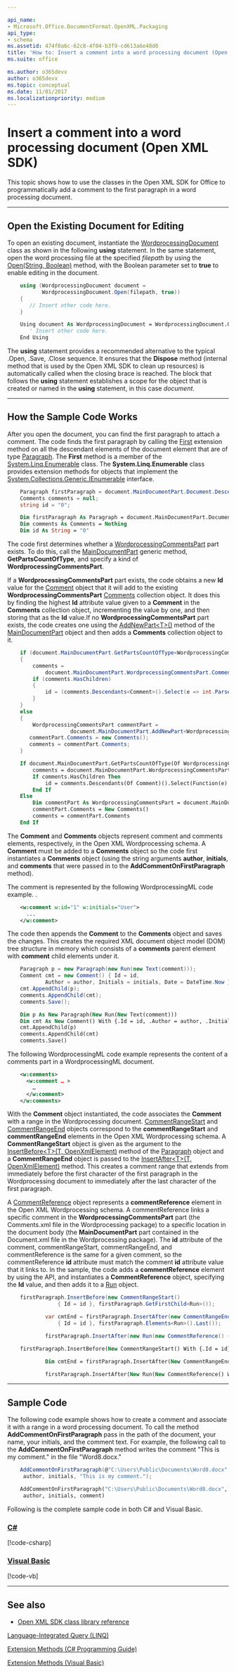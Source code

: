 ```yaml
---

api_name:
- Microsoft.Office.DocumentFormat.OpenXML.Packaging
api_type:
- schema
ms.assetid: 474f0a6c-62c8-4f04-b3f9-cd613a6e48d0
title: 'How to: Insert a comment into a word processing document (Open XML SDK)'
ms.suite: office

ms.author: o365devx
author: o365devx
ms.topic: conceptual
ms.date: 11/01/2017
ms.localizationpriority: medium
---
```

# Insert a comment into a word processing document (Open XML SDK)

This topic shows how to use the classes in the Open XML SDK for
Office to programmatically add a comment to the first paragraph in a
word processing document.



--------------------------------------------------------------------------------
## Open the Existing Document for Editing
To open an existing document, instantiate the [WordprocessingDocument](https://msdn.microsoft.com/library/office/documentformat.openxml.packaging.wordprocessingdocument.aspx) class as shown in
the following **using** statement. In the same
statement, open the word processing file at the specified *filepath* by
using the [Open(String, Boolean)](https://msdn.microsoft.com/library/office/cc562234.aspx) method, with the
Boolean parameter set to **true** to enable
editing in the document.

```csharp
    using (WordprocessingDocument document =
           WordprocessingDocument.Open(filepath, true)) 
    { 
       // Insert other code here. 
    }
```

```vb
    Using document As WordprocessingDocument = WordprocessingDocument.Open(filepath, True)
       ' Insert other code here. 
    End Using
```

The **using** statement provides a recommended
alternative to the typical .Open, .Save, .Close sequence. It ensures
that the **Dispose** method (internal method
that is used by the Open XML SDK to clean up resources) is automatically
called when the closing brace is reached. The block that follows the
**using** statement establishes a scope for the
object that is created or named in the **using** statement, in this case *document*.


--------------------------------------------------------------------------------
## How the Sample Code Works
After you open the document, you can find the first paragraph to attach
a comment. The code finds the first paragraph by calling the
[First](https://msdn.microsoft.com/library/system.linq.enumerable.first.aspx)
extension method on all the descendant elements of the document element
that are of type [Paragraph](https://msdn.microsoft.com/library/office/documentformat.openxml.wordprocessing.paragraph.aspx). The **First** method is a member
of the
[System.Linq.Enumerable](https://msdn.microsoft.com/library/system.linq.enumerable.aspx)
class. The **System.Linq.Enumerable** class
provides extension methods for objects that implement the
[System.Collections.Generic.IEnumerable](https://msdn.microsoft.com/library/9eekhta0.aspx)
interface.

```csharp
    Paragraph firstParagraph = document.MainDocumentPart.Document.Descendants<Paragraph>().First();
    Comments comments = null;
    string id = "0";
```

```vb
    Dim firstParagraph As Paragraph = document.MainDocumentPart.Document.Descendants(Of Paragraph)().First()
    Dim comments As Comments = Nothing
    Dim id As String = "0"
```

The code first determines whether a [WordprocessingCommentsPart](https://msdn.microsoft.com/library/office/documentformat.openxml.packaging.wordprocessingcommentspart.aspx) part exists. To
do this, call the [MainDocumentPart](https://msdn.microsoft.com/library/office/documentformat.openxml.packaging.maindocumentpart.aspx) generic method, **GetPartsCountOfType**, and specify a kind of **WordprocessingCommentsPart**.

If a **WordprocessingCommentsPart** part
exists, the code obtains a new **Id** value for
the [Comment](https://msdn.microsoft.com/library/office/documentformat.openxml.wordprocessing.comment.aspx) object that it will add to the
existing **WordprocessingCommentsPart** [Comments](https://msdn.microsoft.com/library/office/documentformat.openxml.wordprocessing.comments.aspx) collection object. It does this by
finding the highest **Id** attribute value
given to a **Comment** in the **Comments** collection object, incrementing the
value by one, and then storing that as the **Id** value.If no **WordprocessingCommentsPart** part exists, the code
creates one using the [AddNewPart\<T\>()](https://msdn.microsoft.com/library/office/cc562657.aspx) method of the [MainDocumentPart](https://msdn.microsoft.com/library/office/documentformat.openxml.packaging.maindocumentpart.aspx) object and then adds a
**Comments** collection object to it.

```csharp
    if (document.MainDocumentPart.GetPartsCountOfType<WordprocessingCommentsPart>() > 0)
    {
        comments = 
            document.MainDocumentPart.WordprocessingCommentsPart.Comments;
        if (comments.HasChildren)
        {
            id = (comments.Descendants<Comment>().Select(e => int.Parse(e.Id.Value)).Max() + 1).ToString();
        }
    }
    else
    {
        WordprocessingCommentsPart commentPart = 
                    document.MainDocumentPart.AddNewPart<WordprocessingCommentsPart>();
       commentPart.Comments = new Comments();
       comments = commentPart.Comments;
    }
```

```vb
    If document.MainDocumentPart.GetPartsCountOfType(Of WordprocessingCommentsPart)() > 0 Then
        comments = document.MainDocumentPart.WordprocessingCommentsPart.Comments
        If comments.HasChildren Then
            id = comments.Descendants(Of Comment)().Select(Function(e) e.Id.Value).Max()
        End If
    Else
        Dim commentPart As WordprocessingCommentsPart = document.MainDocumentPart.AddNewPart(Of WordprocessingCommentsPart)()
        commentPart.Comments = New Comments()
        comments = commentPart.Comments
    End If
```

The **Comment** and **Comments** objects represent comment and comments
elements, respectively, in the Open XML Wordprocessing schema. A **Comment** must be added to a **Comments** object so the code first instantiates a
**Comments** object (using the string arguments
**author**, **initials**,
and **comments** that were passed in to the **AddCommentOnFirstParagraph** method).

The comment is represented by the following WordprocessingML code
example. .

```xml
    <w:comment w:id="1" w:initials="User">
      ...
    </w:comment>
```

The code then appends the **Comment** to the
**Comments** object and saves the changes. This
creates the required XML document object model (DOM) tree structure in
memory which consists of a **comments** parent
element with **comment** child elements under
it.

```csharp
    Paragraph p = new Paragraph(new Run(new Text(comment)));
    Comment cmt = new Comment() { Id = id, 
            Author = author, Initials = initials, Date = DateTime.Now };
    cmt.AppendChild(p);
    comments.AppendChild(cmt);
    comments.Save();
```

```vb
    Dim p As New Paragraph(New Run(New Text(comment)))
    Dim cmt As New Comment() With {.Id = id, .Author = author, .Initials = initials, .Date = Date.Now}
    cmt.AppendChild(p)
    comments.AppendChild(cmt)
    comments.Save()
```

The following WordprocessingML code example represents the content of a
comments part in a WordprocessingML document.

```xml
    <w:comments>
      <w:comment … >
        …
      </w:comment>
    </w:comments>
```

With the **Comment** object instantiated, the
code associates the **Comment** with a range in
the Wordprocessing document. [CommentRangeStart](https://msdn.microsoft.com/library/office/documentformat.openxml.wordprocessing.commentrangestart.aspx) and [CommentRangeEnd](https://msdn.microsoft.com/library/office/documentformat.openxml.wordprocessing.commentrangeend.aspx) objects correspond to the
**commentRangeStart** and **commentRangeEnd** elements in the Open XML
Wordprocessing schema. A **CommentRangeStart**
object is given as the argument to the [InsertBefore\<T\>(T, OpenXmlElement)](https://msdn.microsoft.com/library/office/cc863927.aspx) method
of the [Paragraph](https://msdn.microsoft.com/library/office/documentformat.openxml.wordprocessing.paragraph.aspx) object and a **CommentRangeEnd** object is passed to the [InsertAfter\<T\>(T, OpenXmlElement)](https://msdn.microsoft.com/library/office/cc865786.aspx) method.
This creates a comment range that extends from immediately before the
first character of the first paragraph in the Wordprocessing document to
immediately after the last character of the first paragraph.

A [CommentReference](https://msdn.microsoft.com/library/office/documentformat.openxml.wordprocessing.commentreference.aspx) object represents a
**commentReference** element in the Open XML Wordprocessing schema. A
commentReference links a specific comment in the **WordprocessingCommentsPart** part (the Comments.xml
file in the Wordprocessing package) to a specific location in the
document body (the **MainDocumentPart** part
contained in the Document.xml file in the Wordprocessing package). The
**id** attribute of the comment,
commentRangeStart, commentRangeEnd, and commentReference is the same for
a given comment, so the commentReference **id**
attribute must match the comment **id** attribute
value that it links to. In the sample, the code adds a **commentReference** element by using the API, and
instantiates a **CommentReference** object,
specifying the **Id** value, and then adds it to a [Run](https://msdn.microsoft.com/library/office/documentformat.openxml.wordprocessing.run.aspx) object.

```csharp
    firstParagraph.InsertBefore(new CommentRangeStart() 
                { Id = id }, firstParagraph.GetFirstChild<Run>());

            var cmtEnd = firstParagraph.InsertAfter(new CommentRangeEnd() 
                { Id = id }, firstParagraph.Elements<Run>().Last());

            firstParagraph.InsertAfter(new Run(new CommentReference() { Id = id }), cmtEnd);
```

```vb
    firstParagraph.InsertBefore(New CommentRangeStart() With {.Id = id}, firstParagraph.GetFirstChild(Of Run)())

            Dim cmtEnd = firstParagraph.InsertAfter(New CommentRangeEnd() With {.Id = id}, firstParagraph.Elements(Of Run)().Last())

            firstParagraph.InsertAfter(New Run(New CommentReference() With {.Id = id}), cmtEnd)
```

--------------------------------------------------------------------------------
## Sample Code
The following code example shows how to create a comment and associate
it with a range in a word processing document. To call the method **AddCommentOnFirstParagraph** pass in the path of
the document, your name, your initials, and the comment text. For
example, the following call to the **AddCommentOnFirstParagraph** method writes the
comment "This is my comment." in the file "Word8.docx."

```csharp
    AddCommentOnFirstParagraph(@"C:\Users\Public\Documents\Word8.docx",
     author, initials, "This is my comment.");
```

```vb
    AddCommentOnFirstParagraph("C:\Users\Public\Documents\Word8.docx", _
     author, initials, comment)
```

Following is the complete sample code in both C\# and Visual Basic.

### [C#](#tab/cs)
[!code-csharp[](../samples/word/how_to_insert_a_comment_into_a_word_processing_document/cs/Program.cs)]

### [Visual Basic](#tab/vb)
[!code-vb[](../samples/word/how_to_insert_a_comment_into_a_word_processing_document/vb/Program.vb)]

--------------------------------------------------------------------------------
## See also


- [Open XML SDK class library reference](/office/open-xml/open-xml-sdk)

[Language-Integrated Query (LINQ)](https://msdn.microsoft.com/library/bb397926.aspx)

[Extension Methods (C\# Programming Guide)](https://msdn.microsoft.com/library/bb383977.aspx)

[Extension Methods (Visual Basic)](https://msdn.microsoft.com/library/bb384936.aspx)
